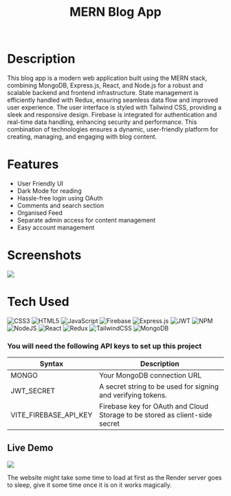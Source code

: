 <div align="center">
      <h1> MERN Blog App</h1>
     </div>
<p align="center"> <a href="https://www.onlyakarsh.com" target="_blank"><img alt="" src="https://img.shields.io/badge/Website-EA4C89?style=normal&logo=dribbble&logoColor=white" style="vertical-align:center" /></a> <a href="https://x.com/only_akarsh" target="_blank"><img alt="" src="https://img.shields.io/badge/Twitter-1DA1F2?style=normal&logo=twitter&logoColor=white" style="vertical-align:center" /></a> <a href="https://www.instagram.com/only_akarsh" target="_blank"><img alt="" src="https://img.shields.io/badge/Instagram-E4405F?style=normal&logo=instagram&logoColor=white" style="vertical-align:center" /></a> <a href="https://www.linkedin.com/in/akarsh3053}" target="_blank"><img alt="" src="https://img.shields.io/badge/LinkedIn-0077B5?style=normal&logo=linkedin&logoColor=white" style="vertical-align:center" /></a> </p>

# Description
This blog app is a modern web application built using the MERN stack, combining MongoDB, Express.js, React, and Node.js for a robust and scalable backend and frontend infrastructure. State management is efficiently handled with Redux, ensuring seamless data flow and improved user experience. The user interface is styled with Tailwind CSS, providing a sleek and responsive design. Firebase is integrated for authentication and real-time data handling, enhancing security and performance. This combination of technologies ensures a dynamic, user-friendly platform for creating, managing, and engaging with blog content.

# Features
- User Friendly UI
- Dark Mode for reading
- Hassle-free login using OAuth
- Comments and search section 
- Organised Feed
- Separate admin access for content management
- Easy account management
# Screenshots
 <img src="https://blogger.googleusercontent.com/img/b/R29vZ2xl/AVvXsEj3M2aNLs7NUNlAlkxqPGroFEd6gEYlA1Z4MWz9lBGOzesQJxcRGRsX6oPAkhVy4BbyAfMHO8s3NWJuUp4rVPLx8wzEdD5_ZKXC4jshiyWiv5SOYDUZHjBOaUh8kM8ZoVicVa5TyGmOz-KQlmE6sLWPkf6i2PofwwbF701VF_IiAJfQuNnK-CQxcoEWlQ8/s16000/Screenshot%202024-06-16%20202055.png">

# Tech Used

 ![CSS3](https://img.shields.io/badge/css3-%231572B6.svg?style=for-the-badge&logo=css3&logoColor=white) ![HTML5](https://img.shields.io/badge/html5-%23E34F26.svg?style=for-the-badge&logo=html5&logoColor=white) ![JavaScript](https://img.shields.io/badge/javascript-%23323330.svg?style=for-the-badge&logo=javascript&logoColor=%23F7DF1E) ![Firebase](https://img.shields.io/badge/firebase-%23039BE5.svg?style=for-the-badge&logo=firebase) ![Express.js](https://img.shields.io/badge/express.js-%23404d59.svg?style=for-the-badge&logo=express&logoColor=%2361DAFB) ![JWT](https://img.shields.io/badge/JWT-black?style=for-the-badge&logo=JSON%20web%20tokens) ![NPM](https://img.shields.io/badge/NPM-%23000000.svg?style=for-the-badge&logo=npm&logoColor=white) ![NodeJS](https://img.shields.io/badge/node.js-6DA55F?style=for-the-badge&logo=node.js&logoColor=white) ![React](https://img.shields.io/badge/react-%2320232a.svg?style=for-the-badge&logo=react&logoColor=%2361DAFB) ![Redux](https://img.shields.io/badge/redux-%23593d88.svg?style=for-the-badge&logo=redux&logoColor=white) ![TailwindCSS](https://img.shields.io/badge/tailwindcss-%2338B2AC.svg?style=for-the-badge&logo=tailwind-css&logoColor=white) ![MongoDB](https://img.shields.io/badge/MongoDB-%234ea94b.svg?style=for-the-badge&logo=mongodb&logoColor=white)
      
### You will need the following API keys to set up this project 
| Syntax | Description |
| ----------- | ----------- |
| MONGO | Your MongoDB connection URL |
| JWT_SECRET | A secret string to be used for signing and verifying tokens. |
| VITE_FIREBASE_API_KEY | Firebase key for OAuth and Cloud Storage to be stored as client-side secret |


## Live Demo
<a href="https://text-book.onrender.com" target="_blank"><img src="https://www.animatedimages.org/data/media/1096/animated-click-here-sign-and-button-image-0042.gif" /></a>

The website might take some time to load at first as the Render server goes to sleep, give it some time once it is on it works magically.


